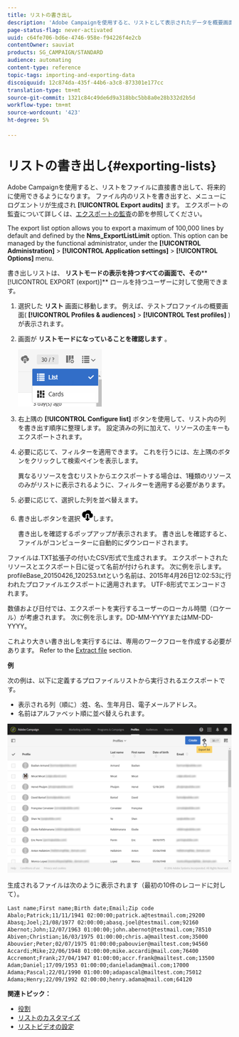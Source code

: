 ```yaml
---
title: リストの書き出し
description: 'Adobe Campaignを使用すると、リストとして表示されたデータを概要画面から直接ファイルに書き出し、将来的に使用できるようにします。 '
page-status-flag: never-activated
uuid: c64fe706-bd6e-4746-958e-f94226f4e2cb
contentOwner: sauviat
products: SG_CAMPAIGN/STANDARD
audience: automating
content-type: reference
topic-tags: importing-and-exporting-data
discoiquuid: 12c874da-435f-44b6-a3c8-873301e177cc
translation-type: tm+mt
source-git-commit: 1321c84c49de6d9a318bbc5bb8a0e28b332d2b5d
workflow-type: tm+mt
source-wordcount: '423'
ht-degree: 5%

---
```



# リストの書き出し{#exporting-lists}

Adobe Campaignを使用すると、リストをファイルに直接書き出して、将来的に使用できるようになります。 ファイル内のリストを書き出すと、メニューにログエントリが生成され **[!UICONTROL Export audits]** ます。 エクスポートの監査について詳しくは、[エクスポートの監査](../../administration/using/auditing-export-logs.md)の節を参照してください。

The export list option allows you to export a maximum of 100,000 lines by default and defined by the **Nms_ExportListLimit** option. This option can be managed by the functional administrator, under the **[!UICONTROL Administration]** > **[!UICONTROL Application settings]** > **[!UICONTROL Options]** menu.

書き出しリストは、 **リストモードの表示を持つすべての画面で、その****[!UICONTROL EXPORT (export)]** ロールを持つユーザーに対して使用できます。

1. 選択した **リスト** 画面に移動します。 例えば、テストプロファイルの概要画面( **[!UICONTROL Profiles & audiences]** > **[!UICONTROL Test profiles]** )が表示されます。
1. 画面が **リストモードになっていることを確認します** 。

   ![](assets/export_list_mode_switch.png)

1. 右上隅の **[!UICONTROL Configure list]** ボタンを使用して、リスト内の列を書き出す順序に整理します。 設定済みの列に加えて、リソースの主キーもエクスポートされます。
1. 必要に応じて、フィルターを適用できます。 これを行うには、左上隅のボタンをクリックして検索ペインを表示します。

   異なるリソースを含むリストからエクスポートする場合は、1種類のリソースのみがリストに表示されるように、フィルターを適用する必要があります。

1. 必要に応じて、選択した列を並べ替えます。
1. 書き出しボタンを選択 ![](assets/exportlistbutton.png)します。

   書き出しを確認するポップアップが表示されます。 書き出しを確認すると、ファイルがコンピューターに自動的にダウンロードされます。

ファイルは.TXT拡張子の付いたCSV形式で生成されます。 エクスポートされたリソースとエクスポート日に従って名前が付けられます。 次に例を示します。profileBase_20150426_120253.txtという名前は、2015年4月26日12:02:53に行われたプロファイルエクスポートに適用されます。 UTF-8形式でエンコードされます。

数値および日付では、エクスポートを実行するユーザーのローカル時間（ロケール）が考慮されます。 次に例を示します。DD-MM-YYYYまたはMM-DD-YYYY。

これより大きい書き出しを実行するには、専用のワークフローを作成する必要があります。 Refer to the [Extract file](../../automating/using/extract-file.md) section.

**例**

次の例は、以下に定義するプロファイルリストから実行されるエクスポートです。

* 表示される列（順に）:姓、名、生年月日、電子メールアドレス。
* 名前はアルファベット順に並べ替えられます。

![](assets/export_list_example1.png)

生成されるファイルは次のように表示されます（最初の10件のレコードに対して）。

```
Last name;First name;Birth date;Email;Zip code
Abalo;Patrick;11/11/1941 02:00:00;patrick.a@testmail.com;29200
Abasq;Joel;21/08/1977 02:00:00;abasq.joel@testmail.com;92160
Abernot;John;12/07/1963 01:00:00;john.abernot@testmail.com;78510
Abiven;Christian;16/03/1975 01:00:00;chris.a@mailtest.com;35000
Abouvier;Peter;02/07/1975 01:00:00;pabouvier@mailtest.com;94560
Accardi;Mike;22/06/1948 01:00:00;mike.accardi@mail.com;76400
Accremont;Frank;27/04/1947 01:00:00;accr.frank@mailtest.com;13500
Adam;Daniel;17/09/1953 01:00:00;danieladam@mail.com;17000
Adama;Pascal;22/01/1990 01:00:00;adapascal@mailtest.com;75012
Adama;Henry;22/09/1992 02:00:00;henry.adama@mail.com;64120
```

**関連トピック：**

* [役割](../../administration/using/list-of-roles.md)
* [リストのカスタマイズ](../../start/using/customizing-lists.md)
* [リストビデオの設定](https://docs.adobe.com/content/help/en/campaign-learn/campaign-standard-tutorials/getting-started/configure-a-list.html)
